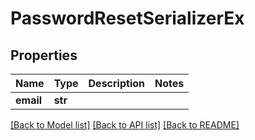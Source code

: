 # PasswordResetSerializerEx

## Properties
Name | Type | Description | Notes
------------ | ------------- | ------------- | -------------
**email** | **str** |  |

[[Back to Model list]](../README.md#documentation-for-models) [[Back to API list]](../README.md#documentation-for-api-endpoints) [[Back to README]](../README.md)
